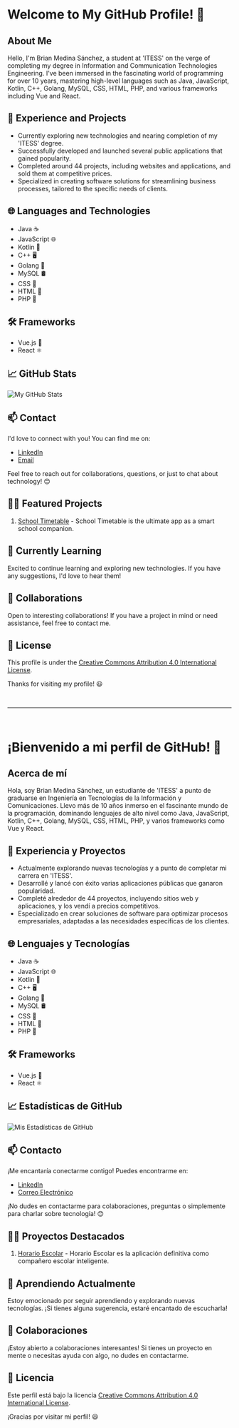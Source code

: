 # Welcome to My GitHub Profile! 👋

## About Me

Hello, I'm Brian Medina Sánchez, a student at 'ITESS' on the verge of completing my degree in Information and Communication Technologies Engineering. I've been immersed in the fascinating world of programming for over 10 years, mastering high-level languages such as Java, JavaScript, Kotlin, C++, Golang, MySQL, CSS, HTML, PHP, and various frameworks including Vue and React.

## 🚀 Experience and Projects

- Currently exploring new technologies and nearing completion of my 'ITESS' degree.
- Successfully developed and launched several public applications that gained popularity.
- Completed around 44 projects, including websites and applications, and sold them at competitive prices.
- Specialized in creating software solutions for streamlining business processes, tailored to the specific needs of clients.

## 🌐 Languages and Technologies

- Java ☕
- JavaScript 🌐
- Kotlin 🚀
- C++ 🖥️
- Golang 🐹
- MySQL 🛢️
- CSS 🎨
- HTML 📄
- PHP 🚀

## 🛠️ Frameworks

- Vue.js 💚
- React ⚛️

## 📈 GitHub Stats

![My GitHub Stats](URL_TO_YOUR_GITHUB_STATS)

## 📫 Contact

I'd love to connect with you! You can find me on:

- [LinkedIn](URL_TO_YOUR_LINKEDIN)
- [Email](brian@dercide.com)

Feel free to reach out for collaborations, questions, or just to chat about technology! 😊

## 👨‍💻 Featured Projects

1. [School Timetable]([URL_TO_PROJECT_1](https://play.google.com/store/apps/details?id=com.dercide.horarioescolar)) - School Timetable is the ultimate app as a smart school companion.

## 🌱 Currently Learning

Excited to continue learning and exploring new technologies. If you have any suggestions, I'd love to hear them!

## 🤝 Collaborations

Open to interesting collaborations! If you have a project in mind or need assistance, feel free to contact me.

## 📄 License

This profile is under the [Creative Commons Attribution 4.0 International License](URL_TO_YOUR_LICENSE).

Thanks for visiting my profile! 😃

<br><hr><br>

# ¡Bienvenido a mi perfil de GitHub! 👋

## Acerca de mí

Hola, soy Brian Medina Sánchez, un estudiante de 'ITESS' a punto de graduarse en Ingeniería en Tecnologías de la Información y Comunicaciones. Llevo más de 10 años inmerso en el fascinante mundo de la programación, dominando lenguajes de alto nivel como Java, JavaScript, Kotlin, C++, Golang, MySQL, CSS, HTML, PHP, y varios frameworks como Vue y React.

## 🚀 Experiencia y Proyectos

- Actualmente explorando nuevas tecnologías y a punto de completar mi carrera en 'ITESS'.
- Desarrollé y lancé con éxito varias aplicaciones públicas que ganaron popularidad.
- Completé alrededor de 44 proyectos, incluyendo sitios web y aplicaciones, y los vendí a precios competitivos.
- Especializado en crear soluciones de software para optimizar procesos empresariales, adaptadas a las necesidades específicas de los clientes.

## 🌐 Lenguajes y Tecnologías

- Java ☕
- JavaScript 🌐
- Kotlin 🚀
- C++ 🖥️
- Golang 🐹
- MySQL 🛢️
- CSS 🎨
- HTML 📄
- PHP 🚀

## 🛠️ Frameworks

- Vue.js 💚
- React ⚛️

## 📈 Estadísticas de GitHub

![Mis Estadísticas de GitHub](URL_DE_TUS_ESTADISTICAS_EN_GITHUB)

## 📫 Contacto

¡Me encantaría conectarme contigo! Puedes encontrarme en:

- [LinkedIn](URL_DE_TU_LINKEDIN)
- [Correo Electrónico](brian@dercide.com)

¡No dudes en contactarme para colaboraciones, preguntas o simplemente para charlar sobre tecnología! 😊

## 👨‍💻 Proyectos Destacados

1. [Horario Escolar]([URL_DEL_PROYECTO_1](https://play.google.com/store/apps/details?id=com.dercide.horarioescolar)) - Horario Escolar es la aplicación definitiva como compañero escolar inteligente.

## 🌱 Aprendiendo Actualmente

Estoy emocionado por seguir aprendiendo y explorando nuevas tecnologías. ¡Si tienes alguna sugerencia, estaré encantado de escucharla!

## 🤝 Colaboraciones

¡Estoy abierto a colaboraciones interesantes! Si tienes un proyecto en mente o necesitas ayuda con algo, no dudes en contactarme.

## 📄 Licencia

Este perfil está bajo la licencia [Creative Commons Attribution 4.0 International License](URL_DE_TU_LICENCIA).

¡Gracias por visitar mi perfil! 😃
